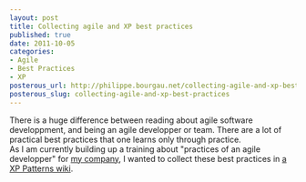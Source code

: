 ```yaml
---
layout: post
title: Collecting agile and XP best practices
published: true
date: 2011-10-05
categories:
- Agile
- Best Practices
- XP
posterous_url: http://philippe.bourgau.net/collecting-agile-and-xp-best-practices
posterous_slug: collecting-agile-and-xp-best-practices
---
```

<p>There is a huge difference between reading about agile software developpment, and being an agile developper or team. There are a lot of practical best practices that one learns only through practice.<br />As I am currently building up a training about "practices of an agile developper" for <a href="http://www.keyconsulting.fr/" title="Key Consulting">my company</a>, I wanted to collect these best practices in <a href="https://github.com/philou/XP-Patterns/wiki" title="a wiki in github">a XP Patterns wiki</a>.</p>
